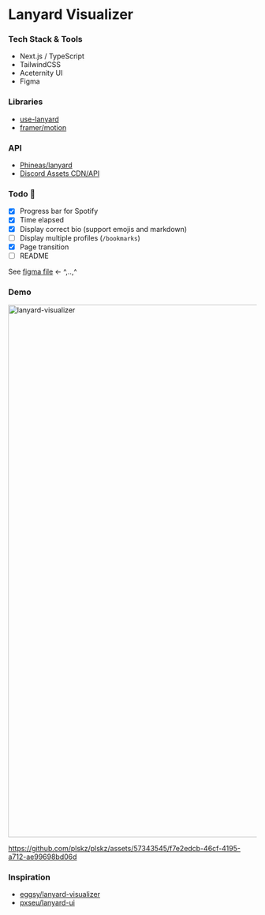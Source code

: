 # Lanyard Visualizer

### Tech Stack & Tools

- Next.js / TypeScript
- TailwindCSS
- Aceternity UI
- Figma

### Libraries

- [use-lanyard](https://github.com/alii/use-lanyard)
- [framer/motion](https://github.com/framer/motion)

### API

- [Phineas/lanyard](https://github.com/Phineas/lanyard)
- [Discord Assets CDN/API](https://gist.github.com/dustinrouillard/04be36180ed80db144a4857408478854)

### Todo 🚧

- [x] Progress bar for Spotify
- [x] Time elapsed
- [x] Display correct bio (support emojis and markdown)
- [ ] Display multiple profiles (`/bookmarks`)
- [x] Page transition
- [ ] README

See [figma file](https://www.figma.com/file/ShikDN3EN1uAajmu0yJsWi/lanyard-visualizer?type=design&node-id=0%3A1&mode=design&t=jUlkOCK9urCzOp39-1) ← ^,..,^

### Demo

<img width="1080" alt="lanyard-visualizer" src="https://github.com/plskz/plskz/assets/57343545/9191b997-44f2-4c8a-886d-165af2bfe616">

https://github.com/plskz/plskz/assets/57343545/f7e2edcb-46cf-4195-a712-ae99698bd06d

### Inspiration

- [eggsy/lanyard-visualizer](https://github.com/eggsy/lanyard-visualizer)
- [pxseu/lanyard-ui](https://github.com/pxseu/lanyard-ui)
